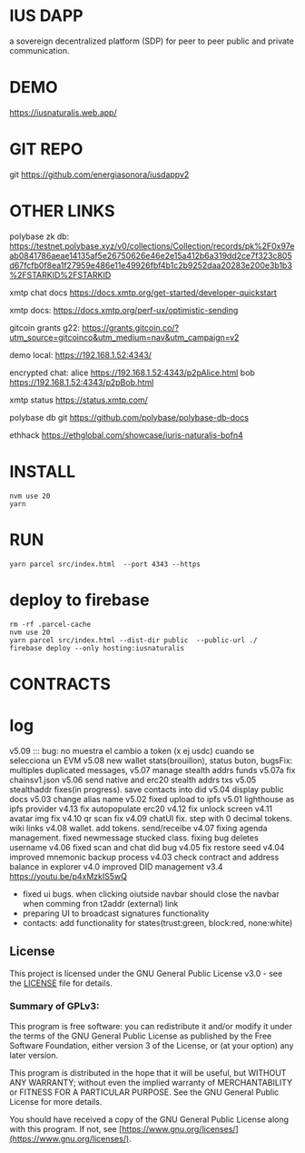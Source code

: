 # IUS DAPP

a sovereign decentralized platform (SDP) for peer to peer  public and private communication.


# DEMO
https://iusnaturalis.web.app/

# GIT REPO
git https://github.com/energiasonora/iusdappv2

# OTHER LINKS

polybase zk db: https://testnet.polybase.xyz/v0/collections/Collection/records/pk%2F0x97eab0841786aeae14135af5e26750626e46e2e15a412b6a319dd2ce7f323c805d67fcfb0f8ea1f27959e486e11e49926fbf4b1c2b9252daa20283e200e3b1b3%2FSTARKID%2FSTARKID


xmtp chat docs https://docs.xmtp.org/get-started/developer-quickstart

xmtp docs: https://docs.xmtp.org/perf-ux/optimistic-sending

gitcoin grants g22: https://grants.gitcoin.co/?utm_source=gitcoinco&utm_medium=nav&utm_campaign=v2


demo local: https://192.168.1.52:4343/

encrypted chat:
alice https://192.168.1.52:4343/p2pAlice.html
bob https://192.168.1.52:4343/p2pBob.html

xmtp status https://status.xmtp.com/


polybase db git https://github.com/polybase/polybase-db-docs

ethhack 
https://ethglobal.com/showcase/iuris-naturalis-bofn4

# INSTALL
```
nvm use 20
yarn                              
```

# RUN
```
yarn parcel src/index.html  --port 4343 --https
```
<!-- 
yarn parcel src/index.html  src/stealthG.html src/p2pAlice.html  src/p2pBob.html --port 4343 --https
  -->

# deploy to firebase

```
rm -rf .parcel-cache
nvm use 20
yarn parcel src/index.html --dist-dir public  --public-url ./
firebase deploy --only hosting:iusnaturalis
```


# CONTRACTS
<!-- testnet v5 0x70F0B5fa20C296703fe101f294913cd1B6cCE053 -->

# log
v5.09 ::: bug: no muestra el cambio a token (x ej usdc) cuando se selecciona un EVM
v5.08 new wallet stats(brouillon), status buton, bugsFix: multiples duplicated messages, 
v5.07 manage stealth addrs funds
v5.07a fix chainsv1.json
v5.06 send native and erc20 stealth addrs txs
v5.05 stealthaddr fixes(in progress). save contacts into did
v5.04 display public docs
v5.03 change alias name
v5.02 fixed upload to ipfs
v5.01 lighthouse as ipfs provider
v4.13 fix autopopulate erc20
v4.12 fix unlock screen
v4.11 avatar img fix
v4.10 qr scan fix
v4.09 chatUI fix. step with 0 decimal tokens. wiki links
v4.08 wallet. add tokens. send/receibe
v4.07 fixing agenda management. fixed newmessage stucked class. fixing bug deletes username
v4.06 fixed scan and chat did bug
v4.05 fix restore seed
v4.04 improved mnemonic backup process
v4.03 check contract and address balance in explorer
v4.0 improved DID management
v3.4 https://youtu.be/p4xMzkIS5wQ
- fixed ui bugs. when clicking oiutside navbar should close the navbar when comming fron t2addr (external) link 
- preparing UI to broadcast signatures functionality
- contacts: add functionality for states(trust:green, block:red, none:white)


## License

This project is licensed under the GNU General Public License v3.0 - see the [LICENSE](LICENSE) file for details.

### Summary of GPLv3:
This program is free software: you can redistribute it and/or modify it under the terms of the GNU General Public License as published by the Free Software Foundation, either version 3 of the License, or (at your option) any later version.

This program is distributed in the hope that it will be useful, but WITHOUT ANY WARRANTY; without even the implied warranty of MERCHANTABILITY or FITNESS FOR A PARTICULAR PURPOSE. See the GNU General Public License for more details.

You should have received a copy of the GNU General Public License along with this program. If not, see [https://www.gnu.org/licenses/](https://www.gnu.org/licenses/).
